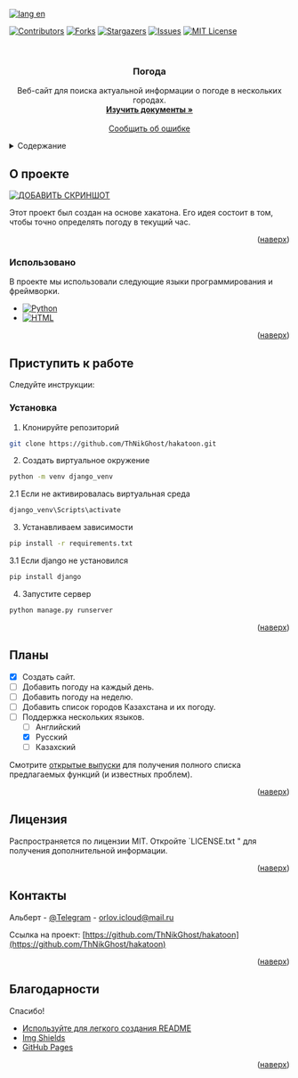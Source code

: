 
<a name="readme-top"></a>


[![lang en][langen-shield]][langen-url]

<!-- PROJECT SHIELDS -->
[![Contributors][contributors-shield]][contributors-url]
[![Forks][forks-shield]][forks-url]
[![Stargazers][stars-shield]][stars-url]
[![Issues][issues-shield]][issues-url]
[![MIT License][license-shield]][license-url]



<!-- PROJECT LOGO -->
<br />
<div align="center">


  <h3 align="center">Погода</h3>

  <p align="center">
    Веб-сайт для поиска актуальной информации о погоде в нескольких городах.
    <br />
    <a href="https://github.com/ThNikGhost/hakatoon"><strong>Изучить документы »</strong></a>
    <br />
    <br />
    <a href="https://github.com/ThNikGhost/hakatoon/issues">Сообщить об ошибке</a>
  </p>
</div>



<!-- TABLE OF CONTENTS -->
<details>
  <summary>Содержание</summary>
  <ol>
    <li>
      <a href="#about-the-project">О проекте</a>
      <ul>
        <li><a href="#built-with">Использованно</a></li>
      </ul>
    </li>
    <li>
      <a href="#getting-started">Приступить к работе</a>
      <ul>
        <li><a href="#installation">Установка</a></li>
      </ul>
    </li>
    <li><a href="#roadmap">План</a></li>
    <li><a href="#license">Лицензия</a></li>
    <li><a href="#contact">Контакты</a></li>
    <li><a href="#acknowledgments">Благодарность</a></li>
  </ol>
</details>



<!-- ABOUT THE PROJECT -->
## О проекте

[![ДОБАВИТЬ СКРИНШОТ][product-screenshot]](https://example.com)

Этот проект был создан на основе хакатона. Его идея состоит в том, чтобы точно определять погоду в текущий час.



<p align="right">(<a href="#readme-top">наверх</a>)</p>



### Использовано 

В проекте мы использовали следующие языки программирования и фреймворки.

* [![Python][python-shields]][python-url]
* [![HTML][html-shields]][html-url]

<p align="right">(<a href="#readme-top">наверх</a>)</p>



<!-- GETTING STARTED -->
## Приступить к работе

 Следуйте инструкции:



### Установка




1. Клонируйте репозиторий
  ```sh
  git clone https://github.com/ThNikGhost/hakatoon.git
  ```
2. Создать виртуальное окружение
  ```sh
  python -m venv django_venv
  ```
2.1 Если не активировалась виртуальная среда
   ```sh
   django_venv\Scripts\activate
   ```
3. Устанавливаем зависимости
  ```sh
  pip install -r requirements.txt
  ```
3.1 Если django не установился
   ```sh
   pip install django
   ```
4. Запустите сервер
  ```sh
  python manage.py runserver
  ```

<p align="right">(<a href="#readme-top">наверх</a>)</p>













<!-- ROADMAP -->
## Планы

- [x] Создать сайт.
- [ ] Добавить погоду на каждый день.
- [ ] Добавить погоду на неделю.
- [ ] Добавить список городов Казахстана и их погоду.
- [ ] Поддержка нескольких языков.
    - [ ] Английский
    - [x] Русский
    - [ ] Казахский

Смотрите [открытые выпуски](https://github.com/ThNikGhost/hakatoon/issues) для получения полного списка предлагаемых функций (и известных проблем).

<p align="right">(<a href="#readme-top">наверх</a>)</p>







<!-- LICENSE -->
## Лицензия

Распространяется по лицензии MIT. Откройте `LICENSE.txt " для получения дополнительной информации.

<p align="right">(<a href="#readme-top">наверх</a>)</p>



<!-- CONTACT -->
## Контакты

Альберт - [@Telegram](https://t.me/Royality_Yuii) - orlov.icloud@mail.ru

Ссылка на проект: [https://github.com/ThNikGhost/hakatoon](https://github.com/ThNikGhost/hakatoon)

<p align="right">(<a href="#readme-top">наверх</a>)</p>



<!-- ACKNOWLEDGMENTS -->
## Благодарности

Спасибо!

* [Используйте для легкого создания README](https://github.com/othneildrew/Best-README-Template)
* [Img Shields](https://shields.io)
* [GitHub Pages](https://pages.github.com)

<p align="right">(<a href="#readme-top">наверх</a>)</p>



<!-- MARKDOWN LINKS & IMAGES -->
<!-- https://www.markdownguide.org/basic-syntax/#reference-style-links -->
[contributors-shield]: https://img.shields.io/github/contributors/ThNikGhost/hakatoon.svg?style=for-the-badge
[contributors-url]: https://github.com/ThNikGhost/hakatoon/graphs/contributors
[forks-shield]: https://img.shields.io/github/forks/ThNikGhost/hakatoon.svg?style=for-the-badge
[forks-url]: https://github.com/ThNikGhost/hakatoon/network/members
[stars-shield]: https://img.shields.io/github/stars/ThNikGhost/hakatoon.svg?style=for-the-badge
[stars-url]: https://github.com/ThNikGhost/hakatoon/stargazers
[issues-shield]: https://img.shields.io/github/issues/ThNikGhost/hakatoon.svg?style=for-the-badge
[issues-url]: https://github.com/ThNikGhost/hakatoon/issues
[license-shield]: https://img.shields.io/github/license/ThNikGhost/hakatoon.svg?style=for-the-badge
[license-url]: https://github.com/ThNikGhost/hakatoon/blob/master/LICENSE.txt
[product-screenshot]: images/screenshot.png
[python-url]: https://www.python.org/
[python-shields]: https://img.shields.io/badge/Python-35495E?style=for-the-badge&logo=html&logoColor=blue
[html-shields]: https://img.shields.io/badge/HTML-35495E?style=for-the-badge&logo=html&logoColor=blue
[html-url]: https://html.com/
[langen-shield]: https://img.shields.io/badge/lang-en-red
[langen-url]: README.md
